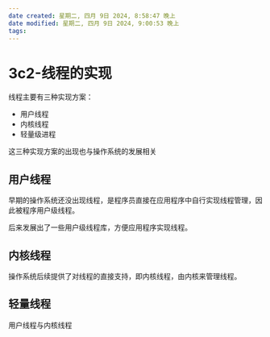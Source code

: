 ```yaml
---
date created: 星期二, 四月 9日 2024, 8:58:47 晚上
date modified: 星期二, 四月 9日 2024, 9:00:53 晚上
tags: 
---
```


# 3c2-线程的实现

线程主要有三种实现方案：
- 用户线程
- 内核线程
- 轻量级进程

这三种实现方案的出现也与操作系统的发展相关

## 用户线程

早期的操作系统还没出现线程，是程序员直接在应用程序中自行实现线程管理，因此被程序用户级线程。

后来发展出了一些用户级线程库，方便应用程序实现线程。

## 内核线程

操作系统后续提供了对线程的直接支持，即内核线程，由内核来管理线程。

## 轻量线程

用户线程与内核线程
